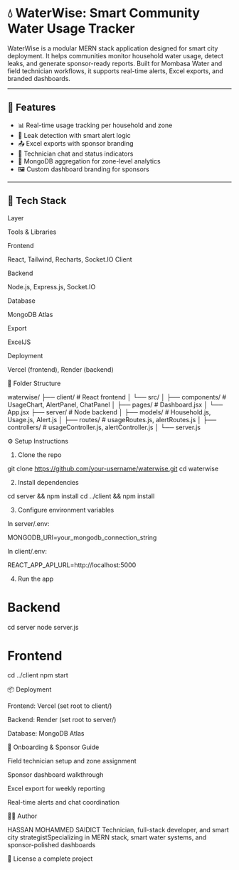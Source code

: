 # 💧 WaterWise: Smart Community Water Usage Tracker

WaterWise is a modular MERN stack application designed for smart city deployment. It helps communities monitor household water usage, detect leaks, and generate sponsor-ready reports. Built for Mombasa Water and field technician workflows, it supports real-time alerts, Excel exports, and branded dashboards.

---

## 🚀 Features

- 📊 Real-time usage tracking per household and zone
- 🔔 Leak detection with smart alert logic
- 📤 Excel exports with sponsor branding
- 💬 Technician chat and status indicators
- 🧠 MongoDB aggregation for zone-level analytics
- 🖼️ Custom dashboard branding for sponsors

---

## 🧱 Tech Stack

Layer

Tools & Libraries

Frontend

React, Tailwind, Recharts, Socket.IO Client

Backend

Node.js, Express.js, Socket.IO

Database

MongoDB Atlas

Export

ExcelJS

Deployment

Vercel (frontend), Render (backend)

📁 Folder Structure

waterwise/
├── client/                  # React frontend
│   └── src/
│       ├── components/      # UsageChart, AlertPanel, ChatPanel
│       ├── pages/           # Dashboard.jsx
│       └── App.jsx
├── server/                  # Node backend
│   ├── models/              # Household.js, Usage.js, Alert.js
│   ├── routes/              # usageRoutes.js, alertRoutes.js
│   ├── controllers/         # usageController.js, alertController.js
│   └── server.js

⚙️ Setup Instructions

1. Clone the repo

git clone https://github.com/your-username/waterwise.git
cd waterwise

2. Install dependencies

cd server && npm install
cd ../client && npm install

3. Configure environment variables

In server/.env:

MONGODB_URI=your_mongodb_connection_string

In client/.env:

REACT_APP_API_URL=http://localhost:5000

4. Run the app

# Backend
cd server
node server.js

# Frontend
cd ../client
npm start

📦 Deployment

Frontend: Vercel (set root to client/)

Backend: Render (set root to server/)

Database: MongoDB Atlas

📘 Onboarding & Sponsor Guide

Field technician setup and zone assignment

Sponsor dashboard walkthrough

Excel export for weekly reporting

Real-time alerts and chat coordination

🧑‍💻 Author

HASSAN MOHAMMED SAIDICT Technician, full-stack developer, and smart city strategistSpecializing in MERN stack, smart water systems, and sponsor-polished dashboards

📄 License      a complete project
